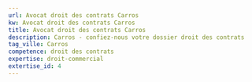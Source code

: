```yaml
---
url: Avocat droit des contrats Carros
kw: Avocat droit des contrats Carros
title: Avocat droit des contrats Carros
description: Carros - confiez-nous votre dossier droit des contrats
tag_ville: Carros
competence: droit des contrats
expertise: droit-commercial
extertise_id: 4
---
```

